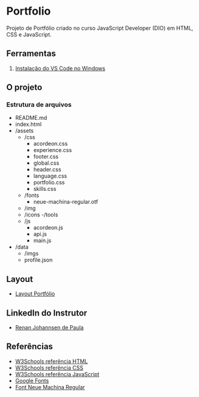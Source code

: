 # Portfolio
Projeto de Portfólio criado no curso JavaScript Developer (DIO) em HTML, CSS e JavaScript.

## Ferramentas
1. [Instalação do VS Code no Windows](https://code.visualstudio.com/download)

## O projeto

### Estrutura de arquivos

- README.md
- index.html
- /assets
  - /css
    - acordeon.css
    - experience.css
    - footer.css
    - global.css
    - header.css
    - language.css
    - portfolio.css
    - skills.css
  - /fonts
    - neue-machina-regular.otf
  - /img
   - /icons
    -/tools  
  - /js
    - acordeon.js
    - api.js
    - main.js
 - /data
   - /imgs
   - profile.json

## Layout

- [Layout Portfólio](https://www.figma.com/file/g6zA6klLrCWZAp76tzoVJZ/Portfolio---EDUCATION?type=design&node-id=823-471&t=lb1moBMAFYU3517y-0)

## LinkedIn do Instrutor

- [Renan Johannsen de Paula](https://www.linkedin.com/in/renanjpaula/)

## Referências

- [W3Schools referência HTML](https://www.w3schools.com/tags/default.asp)
- [W3Schools referência CSS](https://www.w3schools.com/cssref/default.asp)
- [W3Schools referência JavaScript](https://www.w3schools.com/jsref/jsref_reference.asp)
- [Google Fonts](https://fonts.google.com/)
- [Font Neue Machina Regular](https://befonts.com/downfile/c0971349aa504b26b467af44daccf0a6.105233)

